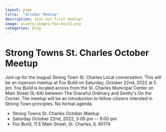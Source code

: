 ```yaml
---
layout: page
title:  "October Meetup"
description: Join our first meetup!
image: assets/images/fox-build.png
categories: blog
---
```


# Strong Towns St. Charles October Meetup
Join up for the inagual Strong Town St. Charles Local conversation. This will be an inperson meetup at Fox Build on Saturday, October 22nd, 2022 at 5 pm. Fox Build is located across from the St. Charles Municipal Center on Main Street (IL-64) between The Graceful Ordinary and Smitty's On the Corner. The meetup will be an introduction to fellow citizens intersted in Strong Town principles. No formal agenda.

* Strong Towns St. Charles October Meetup
* Saturday October 22nd, 2022, 5:00 pm -- 6:00 pm 
* Fox Build, 11 E Main Street, St. Charles, IL 60174
